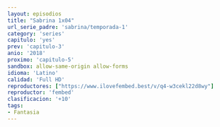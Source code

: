 ```yaml
---
layout: episodios
title: "Sabrina 1x04"
url_serie_padre: 'sabrina/temporada-1'
category: 'series'
capitulo: 'yes'
prev: 'capitulo-3'
anio: '2018'
proximo: 'capitulo-5'
sandbox: allow-same-origin allow-forms
idioma: 'Latino'
calidad: 'Full HD'
reproductores: ["https://www.ilovefembed.best/v/q4-w3cekl22d8wy"]
reproductor: 'fembed'
clasificacion: '+10'
tags:
- Fantasia
---
```












